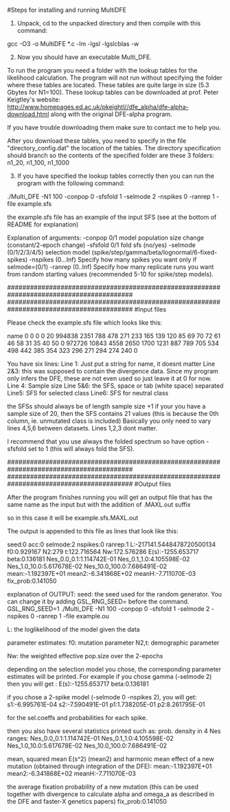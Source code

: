 #Steps for installing and running MultiDFE

1) Unpack, cd to the unpacked directory and then compile with this command:

gcc -O3 -o MultiDFE *.c  -lm -lgsl -lgslcblas -w

2) Now you should have an executable Multi_DFE.

To run the program you need a folder with the lookup tables for the likelihood calculation. The program will not run without specifying the folder where these tables are located. These tables are quite large in size (5.3 Gbytes for N1=100). These lookup tables can be downloaded at prof. Peter Keigtley's website: http://www.homepages.ed.ac.uk/pkeightl//dfe_alpha/dfe-alpha-download.html along with the original DFE-alpha program.

If you have trouble downloading them make sure to contact me to help you.

After you download these tables, you need to specify in the file "directory_config.dat" the location of the tables. The directory specification should branch so the contents of the specified folder are these 3 folders: n1_20, n1_100, n1_1000

3) If you have specified the lookup tables correctly then you can run the program with the following command:

./Multi_DFE -N1 100 -conpop 0 -sfsfold 1 -selmode 2 -nspikes 0 -ranrep 1 -file example.sfs

the example.sfs file has an example of the input SFS (see at the bottom of README for explanation)

Explanation of arguments:
-conpop    0/1    model population size change (constant/2-epoch change)
-sfsfold    0/1    fold sfs (no/yes)
-selmode (0/1/2/3/4/5)    selection model (spike/step/gamma/beta/lognormal/6-fixed-spikes)
-nspikes (0...Inf)    Specify how many spikes you want only if selmode=(0/1)
-ranrep (0..Inf)    Specify how many replicate runs you want from random starting values (recommended 5-10 for spike/step models).

#########################################################################################
#########################################################################################
#Input files

Please check the example.sfs file which looks like this:

name
0 0
0 0
20
994838 2351 788 478 271 233 165 139 120 85 69 70 72 61 46 58 31 35 40 50 0
972726 10843 4558 2650 1700 1231 887 789 705 534 498 442 385 354 323 296 271 294 274 240 0

You have six lines:
Line 1: Just put a string for name, it doesnt matter
Line 2&3: this was supposed to contain the divergence data. Since my program only infers the DFE, these are not even used so just leave it at 0 for now.
Line 4: Sample size
Line 5&6: the SFS, space or tab (white space) separated
Line5: SFS for selected class
Line6: SFS for neutral class

the SFSs should always be of length sample size +1
if your you have a sample size of 20, then the SFS contains 21 values (this is because the 0th column, ie. unmutated class is included)
Basically you only need to vary lines 4,5,6 between datasets. Lines 1,2,3 dont matter.

I recommend that you use always the folded spectrum so have option -sfsfold set to 1 (this will always fold the SFS).

#########################################################################################
#########################################################################################
#Output files

After the program finishes running you will get an output file that has the same name as the input but with the addition of .MAXL.out suffix

so in this case it will be example.sfs.MAXL.out

The output is appended to this file as lines that look like this:

seed:0  acc:0   selmode:2       nspikes:0       ranrep:1        L:-217141.5448478720500134      f0:0.929167     N2:279  t:122.716564    Nw:172.576286   E(s):-1255.653717       beta:0.136181   Nes_0.0_0.1:1.114742E-01        Nes_0.1_1.0:4.105598E-02        Nes_1.0_10.0:5.617678E-02     Nes_10.0_100.0:7.686491E-02     mean:-1.192397E+01      mean2:-6.341868E+02     meanH:-7.711070E-03     fix_prob:0.141050

explanation of OUTPUT:
seed: the seed used for the random generator. You can change it by adding GSL_RNG_SEED= before the command.
GSL_RNG_SEED=1 ./Multi_DFE -N1 100 -conpop 0 -sfsfold 1 -selmode 2 -nspikes 0 -ranrep 1 -file example.ou

L: the loglikelihood of the model given the data

parameter estimates:
f0: mutation parameter
N2,t: demographic parameter

Nw: the weighted effective pop.size over the 2-epochs

depending on the selection model you chose, the corresponding parameter estimates will be printed. For example if you chose gamma (-selmode 2) then you will get :
E(s):-1255.653717       beta:0.136181

if you chose a 2-spike model (-selmode 0 -nspikes 2),  you will get:
s1:-6.995761E-04        s2:-7.590491E-01        p1:1.738205E-01 p2:8.261795E-01

for the sel.coeffs and probabilities for each spike.

then you also have several statistics printed such as:
prob. density in 4 Nes ranges:
Nes_0.0_0.1:1.114742E-01        Nes_0.1_1.0:4.105598E-02        Nes_1.0_10.0:5.617678E-02     Nes_10.0_100.0:7.686491E-02    

mean, squared mean E(s^2) (mean2) and harmonic mean effect of a new mutation (obtained through integration of the DFE):
mean:-1.192397E+01      mean2:-6.341868E+02     meanH:-7.711070E-03 

the average fixation probability of a new mutation (this can be used together with divergence to calculate alpha and omega_a as described in the DFE and faster-X genetics papers)
fix_prob:0.141050